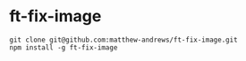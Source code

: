 # ft-fix-image

```
git clone git@github.com:matthew-andrews/ft-fix-image.git
npm install -g ft-fix-image
```
